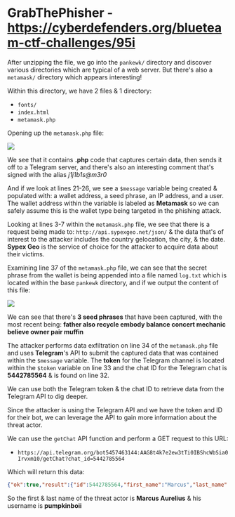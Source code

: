 # GrabThePhisher - https://cyberdefenders.org/blueteam-ctf-challenges/95i

After unzipping the file, we go into the `pankewk/` directory and discover various directories which are typical of a web server. But there's also a `metamask/` directory which appears interesting!

Within this directory, we have 2 files & 1 directory:

* `fonts/`
* `index.html`
* `metamask.php`

Opening up the `metamask.php` file:

![](https://i.imgur.com/TirSrlm.png)

We see that it contains **.php** code that captures certain data, then sends it off to a Telegram server, and there's also an interesting comment that's signed with the alias *j1j1b1s@m3r0* 

And if we look at lines 21-26, we see a `$message` variable being created & populated with: a wallet address, a seed phrase, an IP address, and a user. The wallet address within the variable is labeled as **Metamask** so we can safely assume this is the wallet type being targeted in the phishing attack.

Looking at lines 3-7 within the `metamask.php` file, we see that there is a request being made to: `http://api.sypexgeo.net/json/` & the data that's of interest to the attacker includes the country gelocation, the city, & the date.  **Sypex Geo** is the service of choice for the attacker to acquire data about their victims.

Examining line 37 of the `metamask.php` file, we can see that the secret phrase from the wallet is being appended into a file named `log.txt` which is located within the base `pankewk` directory, and if we output the content of this file:

![](https://i.imgur.com/JQQvW6e.png)

We can see that there's **3 seed phrases** that have been captured, with the most recent being: **father also recycle embody balance concert mechanic believe owner pair muffin**

The attacker performs data exfiltration on line 34 of the `metamask.php` file and uses **Telegram**'s API to submit the captured data that was contained within the `$message` variable. The **token** for the Telegram channel is located within the `$token` variable on line 33 and the chat ID for the Telegram chat is **5442785564** & is found on line 32.

We can use both the Telegram token & the chat ID to retrieve data from the Telegram API to dig deeper.

Since the attacker is using the Telegram API and we have the token and ID for their bot, we can leverage the API to gain more information about the threat actor.

We can use the `getChat` API function and perform a GET request to this URL:

* `https://api.telegram.org/bot5457463144:AAG8t4k7e2ew3tTi0IBShcWbSia0Irvxm10/getChat?chat_id=5442785564`

Which will return this data:

```json
{"ok":true,"result":{"id":5442785564,"first_name":"Marcus","last_name":"Aurelius","username":"pumpkinboii","type":"private"}}
```

So the first & last name of the threat actor is **Marcus Aurelius** & his username is **pumpkinboii**
